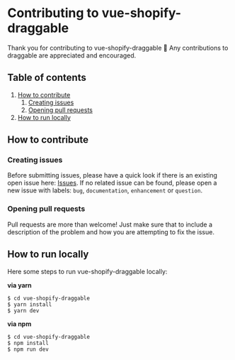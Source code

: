 # Contributing to vue-shopify-draggable

Thank you for contributing to vue-shopify-draggable :tada: Any contributions to draggable are appreciated and encouraged.

## Table of contents

1. [How to contribute](#how-to-contribute)
   1. [Creating issues](#creating-issues)
   2. [Opening pull requests](#opening-pull-requests)
2. [How to run locally](#how-to-run-locally)

## How to contribute

### Creating issues

Before submitting issues, please have a quick look if there is an existing open issue here: [Issues](https://github.com/zjffun/vue-shopify-draggable/issues). If no related issue can be found, please open a new issue with labels: `bug`, `documentation`, `enhancement` or `question`.

### Opening pull requests

Pull requests are more than welcome! Just make sure that to include a description of the problem and how you are attempting to fix the issue.

## How to run locally

Here some steps to run vue-shopify-draggable locally:

**via yarn**

```
$ cd vue-shopify-draggable
$ yarn install
$ yarn dev
```

**via npm**

```
$ cd vue-shopify-draggable
$ npm install
$ npm run dev
```
